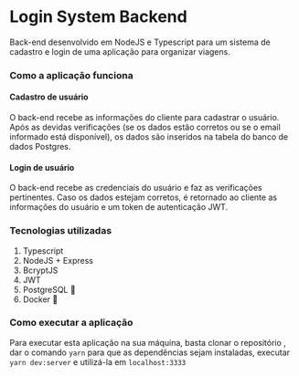 # Login System Backend
Back-end desenvolvido em NodeJS e Typescript para um sistema de cadastro e login de uma aplicação para organizar viagens.

### Como a aplicação funciona ###

#### Cadastro de usuário ####
O back-end recebe as informações do cliente para cadastrar o usuário. 
Após as devidas verificações (se os dados estão corretos ou se o email informado está disponível), os dados são inseridos na tabela do banco de dados Postgres. <br />

#### Login de usuário ####
O back-end recebe as credenciais do usuário e faz as verificações pertinentes. 
Caso os dados estejam corretos, é retornado ao cliente as informações do usuário
e um token de autenticação JWT.

### Tecnologias utilizadas ###

1) Typescript
2) NodeJS + Express
3) BcryptJS
4) JWT
5) PostgreSQL :elephant:
6) Docker :whale:

### Como executar a aplicação ###

Para executar esta aplicação na sua máquina, basta clonar o repositório , dar o comando `yarn` para que as dependências sejam instaladas,
executar `yarn dev:server` e utilizá-la em `localhost:3333`
